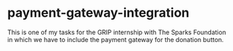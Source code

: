 # payment-gateway-integration
This is one of my tasks for the GRIP internship with The Sparks Foundation in which we have to include the payment gateway for the donation button.
